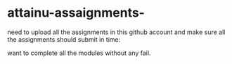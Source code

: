
# attainu-assaignments-
need to upload all the assignments in this github account
and make sure all the  assignments should submit in time:

want to complete all the modules without any fail.
